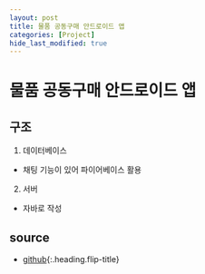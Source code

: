 ```yaml
---
layout: post
title: 물품 공동구매 안드로이드 앱
categories: [Project]
hide_last_modified: true
---
```


# 물품 공동구매 안드로이드 앱

## 구조

1. 데이터베이스

- 채팅 기능이 있어 파이어베이스 활용

2. 서버

- 자바로 작성


## source

- [github]{:.heading.flip-title}

[github]: https://github.com/ownit4137/ComeHere